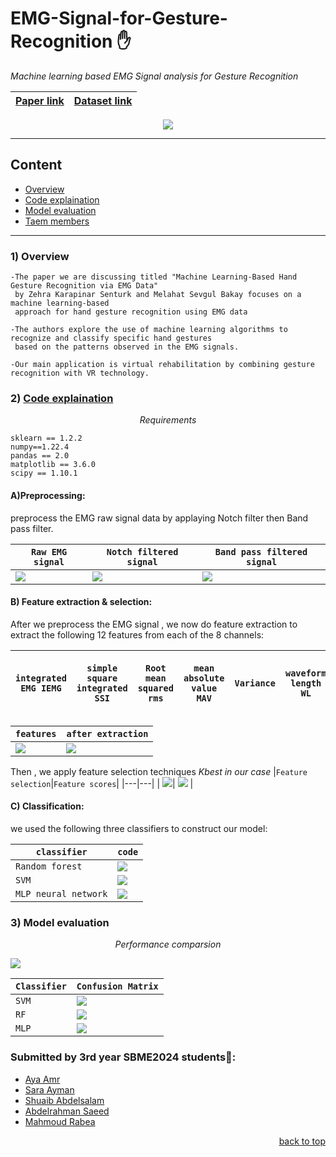 <div id = 'top'></div>

# EMG-Signal-for-Gesture-Recognition ✋
*Machine learning based  EMG Signal analysis for Gesture Recognition* 

<div align='center'>
  
|<a href='https://drive.google.com/file/d/1D-TNMB92HCPmb8BEV5W2UBFqL8hZzKN6/view?usp=share_link'>Paper link</a>|<a href='https://archive.ics.uci.edu/ml/datasets/EMG+data+for+gestures'>Dataset link</a>|
|---|---|

<img src ="https://github.com/SaraElwatany/EMG-Signal-for-Gesture-Recognition/blob/main/snaps/Handgesture.png">

</div> 

________________________________________________

## Content

* <a href='#overview'>Overview</a>
* <a href='#code'>Code explaination</a>
* <a href='#model'>Model evaluation</a>
* <a href='#team'>Taem members</a>

________________________________________________

<div id='overview'>
  
### 1) Overview
```
-The paper we are discussing titled "Machine Learning-Based Hand Gesture Recognition via EMG Data"
 by Zehra Karapinar Senturk and Melahat Sevgul Bakay focuses on a machine learning-based 
 approach for hand gesture recognition using EMG data

-The authors explore the use of machine learning algorithms to recognize and classify specific hand gestures
 based on the patterns observed in the EMG signals.

-Our main application is virtual rehabilitation by combining gesture recognition with VR technology. 
```
</div>

<div id='code'>
  
### 2) <a href='https://github.com/SaraElwatany/EMG-Signal-for-Gesture-Recognition/blob/main/CodeGuide.txt'>Code explaination</a>
  *<p align='center'>Requirements</p>*
```
sklearn == 1.2.2
numpy==1.22.4
pandas == 2.0
matplotlib == 3.6.0
scipy == 1.10.1  
``` 
#### A)Preprocessing:
preprocess the EMG raw signal data by applaying Notch filter then Band pass filter.

|`Raw EMG signal` | `Notch filtered signal` | `Band pass filtered signal` |
|---|---|----|
|<img src ='https://github.com/SaraElwatany/EMG-Signal-for-Gesture-Recognition/blob/main/snaps/rawsignal.png'>|<img src ='https://github.com/SaraElwatany/EMG-Signal-for-Gesture-Recognition/blob/main/snaps/notch.png'>|<img src ='https://github.com/SaraElwatany/EMG-Signal-for-Gesture-Recognition/blob/main/snaps/bandpass.png'>|
  
#### B) Feature extraction & selection:
After we preprocess the EMG signal , we now do feature extraction to extract the following 12 features from each of the 8 channels:

| `integrated EMG IEMG` | `simple square integrated SSI`| `Root mean squared rms` | `mean absolute value MAV` | `Variance` | `waveform length WL`| `peak to peak ptp` | `difference absolute mean value DAMV` | `difference absolute standard deviation value DASDV` | `Willison amplitude WAMP` | `min` | `max` |
|---|---|----|---|---|----|---|---|----| --- | --- | ----|

|`features`|`after extraction`|
|---|----|
|<img src ='https://github.com/SaraElwatany/EMG-Signal-for-Gesture-Recognition/blob/main/snaps/features.png'>|<img src ='https://github.com/SaraElwatany/EMG-Signal-for-Gesture-Recognition/blob/main/snaps/featuresextraction.png'>|

Then , we apply feature selection techniques *Kbest in our case*
|`Feature selection`|`Feature scores`|
|---|---|
| <img src ='https://github.com/SaraElwatany/EMG-Signal-for-Gesture-Recognition/blob/main/snaps/featuresselection.png'>| <img src ='https://github.com/SaraElwatany/EMG-Signal-for-Gesture-Recognition/blob/main/snaps/featuresscores.png'> |

#### C) Classification:
we used the following three classifiers to construct our model:
<div align='center'>
  
|`classifier`|`code`|
|-------|-------|
|`Random forest`|<img src ='https://github.com/SaraElwatany/EMG-Signal-for-Gesture-Recognition/blob/main/snaps/rf.png'>|
|`SVM`|<img src ='https://github.com/SaraElwatany/EMG-Signal-for-Gesture-Recognition/blob/main/snaps/svm.png'>|
|`MLP neural network`|<img src ='https://github.com/SaraElwatany/EMG-Signal-for-Gesture-Recognition/blob/main/snaps/mlp.png'>|
</div>  

</div>


<div id='model'>
  
### 3) Model evaluation
*<p align='center'>Performance comparsion</p>*
<img src ='https://github.com/SaraElwatany/EMG-Signal-for-Gesture-Recognition/blob/main/snaps/comparsion.png'>  

<div align='center'>  
  
|`Classifier`|`Confusion Matrix`|
|----|----|
|`SVM`|<img src ='https://github.com/SaraElwatany/EMG-Signal-for-Gesture-Recognition/blob/main/snaps/svmcm.png'>|
|`RF`|<img src ='https://github.com/SaraElwatany/EMG-Signal-for-Gesture-Recognition/blob/main/snaps/rfcm.png'>|
|`MLP`|<img src ='https://github.com/SaraElwatany/EMG-Signal-for-Gesture-Recognition/blob/main/snaps/mlpcm.png'>|

</div>  
</div>

<div id='team'>
  
### Submitted by 3rd year SBME2024 students💉:
* [Aya Amr](https://github.com/ayaamrr) 
* [Sara Ayman](https://github.com/SaraElwatany) 
* [Shuaib Abdelsalam](https://github.com/ShuaibSaleh)
* [Abdelrahman Saeed](https://github.com/Abdelrahman-Yousef) 
* [Mahmoud Rabea](https://github.com/MahmoudRabea13) 
</div>

<p align="right"><a href="#top">back to top</a></p>
